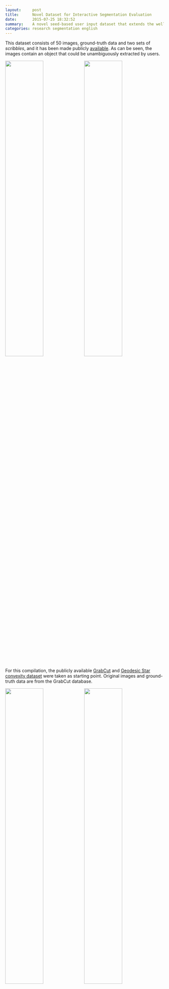 ```yaml
---
layout:     post
title:      Novel Dataset for Interactive Segmentation Evaluation
date:       2015-07-25 18:32:52
summary:    A novel seed-based user input dataset that extends the well-known GrabCut dataset and the Geodesic Star convexity dataset.
categories: research segmentation english
---
```


This dataset consists of 50 images, ground-truth data and two sets of _scribbles_, and it has been made publicly [available](http://sapyc.espe.edu.ec/segevaluation). As can be seen, the images contain an object that could be unambiguously extracted by users.

<img src="https://raw.githubusercontent.com/flandrade/flandrade.github.io/master/images/segmentation-01.jpg" width="49%"/> <img src="https://raw.githubusercontent.com/flandrade/flandrade.github.io/master/images/segmentation-08.jpg" width="49%"/>

For this compilation, the publicly available [GrabCut](http://research.microsoft.com/en-us/um/cambridge/projects/visionimagevideoediting/segmentation/grabcut.htm) and [Geodesic Star convexity dataset](http://www.robots.ox.ac.uk/~vgg/research/iseg/#Dataset) were taken as starting point. Original images and ground-truth data are from the GrabCut database.

<img src="https://raw.githubusercontent.com/flandrade/flandrade.github.io/master/images/segmentation-05.jpg" width="49%"/> <img src="https://raw.githubusercontent.com/flandrade/flandrade.github.io/master/images/segmentation-06.jpg" width="49%"/>

User inputs are provided by means of two sets of _scribbles_ which indicate foreground and background regions. For the first set, we use the _scribbles_ for initializing robot user from the Geodesic Star Convexit dataset. These employ on average about 4 strokes per image, yet they mark a small area of the foreground object. Finally, a new set of _scribbles_ was created in order to extend this dataset. In this set, the _scribbles_ indicate and mark in more detail the foreground region.

These sets reflect two degrees of user effort: the second set marks in more detail foreground regions when compared to the first set of _scribbles_.

__NOTE:__ _This entry is the first of three notes. See the [presentation entry] for more information._
